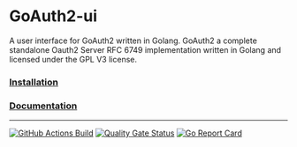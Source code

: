 # GoAuth2-ui
A user interface for GoAuth2 written in Golang. GoAuth2 a complete standalone Oauth2 Server RFC 6749 implementation written in Golang and licensed under the GPL V3 license.


### [Installation](https://github.com/Ulbora/GoAuth2-ui/wiki/Installation)

### [Documentation](https://github.com/Ulbora/GoAuth2-ui/wiki)

---


[![GitHub Actions Build](https://github.com/Ulbora/GoAuth2-ui/actions/workflows/build.yml/badge.svg)](https://github.com/Ulbora/GoAuth2-ui/actions/workflows/build.yml)
[![Quality Gate Status](https://sonarcloud.io/api/project_badges/measure?project=Ulbora_GoAuth2-ui&metric=alert_status)](https://sonarcloud.io/dashboard?id=Ulbora_GoAuth2-ui)
[![Go Report Card](https://goreportcard.com/badge/github.com/Ulbora/GoAuth2-ui)](https://goreportcard.com/report/github.com/Ulbora/GoAuth2-ui)


